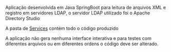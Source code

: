 Aplicação desenvolvida em Java SpringBoot para leitura de arquivos XML e registro em servidores LDAP, o servidor LDAP utilizado foi o Apache Directory Studio

A pasta de [Services](https://github.com/brunocaxias/XML-to-LDAP/tree/main/src/main/java/com/openconsult/openldap_xml_processor/services) contém todo o código produzido

A aplicação não gera nenhuma interface interativa e para testes com diferentes arquivos ou em diferentes ordens o código deve ser alterado.
